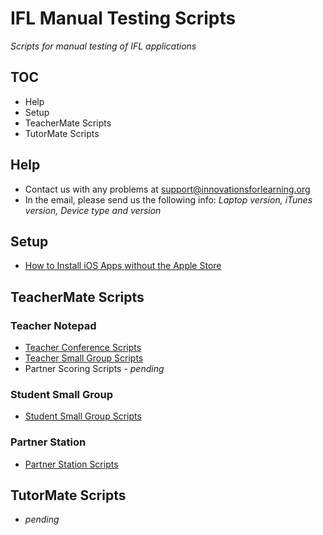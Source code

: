 # IFL Manual Testing Scripts

*Scripts for manual testing of IFL applications*

## TOC

* Help
* Setup
* TeacherMate Scripts
* TutorMate Scripts

## Help

* Contact us with any problems at <support@innovationsforlearning.org>
* In the email, please send us the following info: *Laptop version, iTunes version, Device type and version*

## Setup

* [How to Install iOS Apps without the Apple Store](https://github.com/innovationsforlearning/manual-testing-scripts/blob/master/how_to_install_teachermate_apps.md)

## TeacherMate Scripts

### Teacher Notepad

* [Teacher Conference Scripts](https://github.com/innovationsforlearning/manual-testing-scripts/blob/master/teachermate-teacher_notepad-teacher_conference_testing_scripts.md)
* [Teacher Small Group Scripts](https://github.com/innovationsforlearning/manual-testing-scripts/blob/master/teacher_notepad-teacher_small_group_testing_scripts.md)
* Partner Scoring Scripts - *pending*

### Student Small Group

* [Student Small Group Scripts](https://github.com/innovationsforlearning/manual-testing-scripts/blob/master/teachermate-student_small_group.md)

### Partner Station

* [Partner Station Scripts](https://github.com/innovationsforlearning/manual-testing-scripts/blob/master/teachermate-partnerstation_testing_scripts.md)

## TutorMate Scripts

* *pending*
